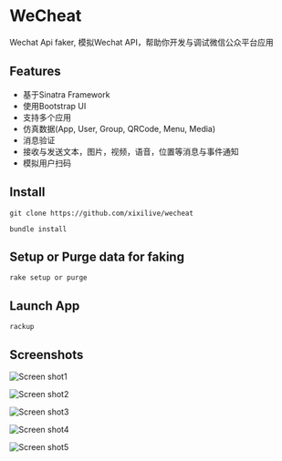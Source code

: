 WeCheat
====

Wechat Api faker, 模拟Wechat API，帮助你开发与调试微信公众平台应用


Features
----
* 基于Sinatra Framework
* 使用Bootstrap UI
* 支持多个应用
* 仿真数据(App, User, Group, QRCode, Menu, Media)
* 消息验证
* 接收与发送文本，图片，视频，语音，位置等消息与事件通知
* 模拟用户扫码

Install
----
```
git clone https://github.com/xixilive/wecheat

bundle install
```

Setup or Purge data for faking
----
```
rake setup or purge
```

Launch App
----
```
rackup
```

Screenshots
----
![Screen shot1](http://img.hb.aicdn.com/e710375297765a2f13e195a3718efedeee18a48381d9-nlLxlq)

![Screen shot2](http://img.hb.aicdn.com/7454ec2d83cbb5f53b43a91cdc597f15b64c8b0016930-372lo4)

![Screen shot3](http://img.hb.aicdn.com/5aa30b6a8ef9631a47810c786b0e51435ad5870813ff5-Y0TQgY)

![Screen shot4](http://img.hb.aicdn.com/6fad2fc23384bf1ac6f0921187bd23de47fd053819a62-HDAkfk)

![Screen shot5](http://img.hb.aicdn.com/70d31b664bb1ea2c6eb05eff37cc5840bd2ccb25d26a-NYkiOr)